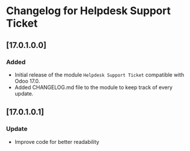 # Changelog for Helpdesk Support Ticket

## [17.0.1.0.0]
### Added
- Initial release of the module `Helpdesk Support Ticket` compatible with Odoo 17.0.
- Added CHANGELOG.md file to the module to keep track of every update.

## [17.0.1.0.1]
### Update
- Improve code for better readability
